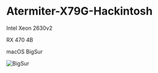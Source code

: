 # Atermiter-X79G-Hackintosh
Intel Xeon 2630v2

RX 470 4B

macOS BigSur


![BigSur](https://user-images.githubusercontent.com/5209138/141660585-f448ebc0-97ac-46ae-8c03-eb1bd59d8786.png)

